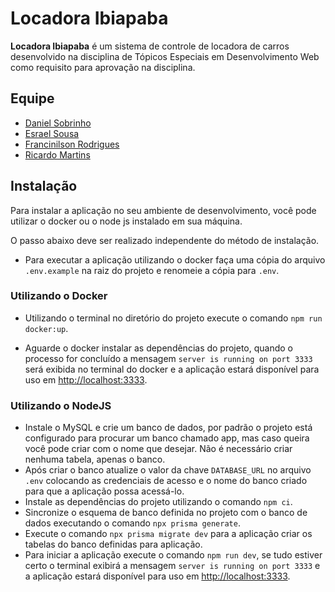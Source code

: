 # Locadora Ibiapaba
**Locadora Ibiapaba** é um sistema de controle de locadora de carros desenvolvido na disciplina de Tópicos Especiais em Desenvolvimento Web como requisito para aprovação na disciplina.

## Equipe
- [Daniel Sobrinho](https://github.com/daniel-sobrinho)
- [Esrael Sousa](https://github.com/EsraelSousa)
- [Francinilson Rodrigues](https://github.com/Nilson-Rodrigues)
- [Ricardo Martins](https://github.com/RicardoMart922)

## Instalação
Para instalar a aplicação no seu ambiente de desenvolvimento, você pode utilizar o docker ou o node js instalado em sua máquina.

O passo abaixo deve ser realizado independente do método de instalação.

- Para executar a aplicação utilizando o docker faça uma cópia do arquivo `.env.example` na raiz do projeto e renomeie a cópia para `.env`.

### Utilizando o Docker
- Utilizando o terminal no diretório do projeto execute o comando `npm run docker:up`.

- Aguarde o docker instalar as dependências do projeto, quando o processo for concluído a mensagem `server is running on port 3333` será exibida no terminal do docker e a aplicação estará disponível para uso em [http://localhost:3333](http://localhost:3333).

### Utilizando o NodeJS
- Instale o MySQL e crie um banco de dados, por padrão o projeto está configurado para procurar um banco chamado app, mas caso queira você pode criar com o nome que desejar. Não é necessário criar nenhuma tabela, apenas o banco.
- Após criar o banco atualize o valor da chave `DATABASE_URL` no arquivo `.env` colocando as credenciais de acesso e o nome do banco criado para que a aplicação possa acessá-lo.
- Instale as dependências do projeto utilizando o comando `npm ci`.
- Sincronize o esquema de banco definida no projeto com o banco de dados executando o comando `npx prisma generate`.
- Execute o comando `npx prisma migrate dev` para a aplicação criar os tabelas do banco definidas para aplicação.
- Para iniciar a aplicação execute o comando `npm run dev`, se tudo estiver certo o terminal exibirá a mensagem `server is running on port 3333` e a aplicação estará disponível para uso em [http://localhost:3333](http://localhost:3333).
